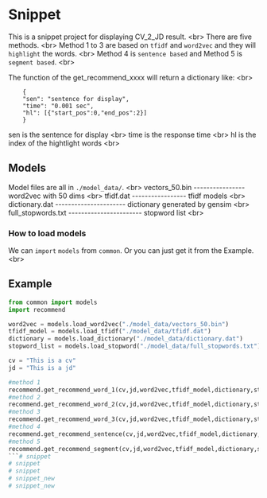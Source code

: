 # Snippet
This is a snippet project for displaying CV_2_JD result. \<br>
There are five methods. \<br>
Method 1 to 3 are based on `tfidf` and `word2vec` and they will `highlight` the words. \<br>
Method 4 is `sentence based` and Method 5 is `segment based`. \<br>


The function of the get_recommend_xxxx will return a dictionary like: \<br>
        
        { 
        "sen": "sentence for display", 
        "time": "0.001 sec", 
        "hl": [{"start_pos":0,"end_pos":2}] 
        } 

sen is the sentence for display \<br>
time is the response time \<br>
hl is the index of the hightlight words \<br>
## Models
Model files are all in `./model_data/`. \<br>
vectors_50.bin ----------------word2vec with 50 dims \<br>
tfidf.dat ----------------- tfidf models \<br>
dictionary.dat ---------------------- dictionary  generated by gensim \<br>
full_stopwords.txt ----------------------- stopword list \<br>

### How to load models
We can `import` `models` from `common`. Or you can just get it from the Example. \<br> 





## Example

```python
from common import models
import recommend

word2vec = models.load_word2vec("./model_data/vectors_50.bin")
tfidf_model = models.load_tfidf("./model_data/tfidf.dat")
dictionary = models.load_dictionary("./model_data/dictionary.dat")
stopword_list = models.load_stopword("./model_data/full_stopwords.txt")

cv = "This is a cv"
jd = "This is a jd"

#method 1
recommend.get_recommend_word_1(cv,jd,word2vec,tfidf_model,dictionary,stopword_list)
#method 2
recommend.get_recommend_word_2(cv,jd,word2vec,tfidf_model,dictionary,stopword_list)
#method 3
recommend.get_recommend_word_3(cv,jd,word2vec,tfidf_model,dictionary,stopword_list)
#method 4
recommend.get_recommend_sentence(cv,jd,word2vec,tfidf_model,dictionary,stopword_list)
#method 5
recommend.get_recommend_segment(cv,jd,word2vec,tfidf_model,dictionary,stopword_list)
```# snippet
# snippet
# snippet
# snippet_new
# snippet_new
